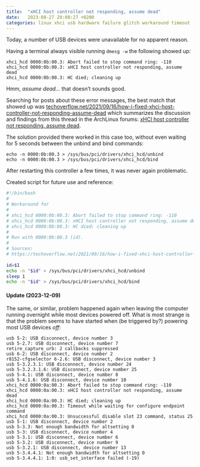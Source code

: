 ```yaml
---
title:  "xHCI host controller not responding, assume dead"
date:   2023-08-27 20:08:27 +0200
categories: linux xhci usb hardware failure glitch workaround timeout
---
```


Today, a number of USB devices were unavailable for no apparent reason.
 
Having a terminal always visible running `dmesg -w` the following showed up:

```
xhci_hcd 0000:0b:00.3: Abort failed to stop command ring: -110
xhci_hcd 0000:0b:00.3: xHCI host controller not responding, assume dead
xhci_hcd 0000:0b:00.3: HC died; cleaning up
```

Hmm, *assume dead...* that doesn’t sounds good.

Searching for posts about these error messages,
the best match that showed up was 
[techoverflow.net/2021/09/16/how-i-fixed-xhci-host-controller-not-responding-assume-dead](https://techoverflow.net/2021/09/16/how-i-fixed-xhci-host-controller-not-responding-assume-dead/)
which summarizes the discussion and findings from this thread in the
ArchLinux forums:
[xHCI host controller not responding, assume dead](https://bbs.archlinux.org/viewtopic.php?pid=1855486#p1855486).

The solution provided there worked in this case too, without even waiting for 5 seconds between the unbind and bind commands:

```
echo -n 0000:0b:00.3 > /sys/bus/pci/drivers/xhci_hcd/unbind
echo -n 0000:0b:00.3 > /sys/bus/pci/drivers/xhci_hcd/bind
```

After restarting this controller a few times, it was never again problematic.

Created script for future use and reference:

```bash
#!/bin/bash
#
# Workaround for
#
# xhci_hcd 0000:0b:00.3: Abort failed to stop command ring: -110
# xhci_hcd 0000:0b:00.3: xHCI host controller not responding, assume dead
# xhci_hcd 0000:0b:00.3: HC died; cleaning up
#
# Run with 0000:0b:00.3 (id).
#
# Sources:
# https://techoverflow.net/2021/09/16/how-i-fixed-xhci-host-controller-not-responding-assume-dead/
 
id=$1
echo -n "$id" > /sys/bus/pci/drivers/xhci_hcd/unbind
sleep 1
echo -n "$id" > /sys/bus/pci/drivers/xhci_hcd/bind
```

#### Update (2023-12-09)

The same, or similar, problem happened again when leaving
the computer running overnight while most devices powered
off. What is most strange is that the problem seems to
have started when (be triggered by?) powering most USB
devices *off*:

```
usb 5-2: USB disconnect, device number 3
usb 5-2.7: USB disconnect, device number 7
retire_capture_urb: 2 callbacks suppressed
usb 6-2: USB disconnect, device number 2
r8152-cfgselector 6-2.6: USB disconnect, device number 3
usb 5-3.2.3.1: USB disconnect, device number 24
usb 5-3.2.3.1.6: USB disconnect, device number 25
usb 5-4.1: USB disconnect, device number 8
usb 5-4.1.6: USB disconnect, device number 10
xhci_hcd 0000:0a:00.3: Abort failed to stop command ring: -110
xhci_hcd 0000:0a:00.3: xHCI host controller not responding, assume dead
xhci_hcd 0000:0a:00.3: HC died; cleaning up
xhci_hcd 0000:0a:00.3: Timeout while waiting for configure endpoint command
xhci_hcd 0000:0a:00.3: Unsuccessful disable slot 23 command, status 25
usb 5-1: USB disconnect, device number 2
usb 5-3.3: Not enough bandwidth for altsetting 0
usb 5-3: USB disconnect, device number 4
usb 5-3.1: USB disconnect, device number 6
usb 5-3.2: USB disconnect, device number 9
usb 5-3.2.1: USB disconnect, device number 13
usb 5-3.4.4.1: Not enough bandwidth for altsetting 0
usb 5-3.4.4.1: 1:0: usb_set_interface failed (-19)
```

